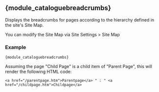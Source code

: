 ## {module_cataloguebreadcrumbs}

Displays the breadcrumbs for pages according to the hierarchy defined in the site's Site Map.

You can modify the Site Map via Site Settings > Site Map

### Example

`{module_cataloguebreadcrumbs}` 

Assuming the page "Child Page" is a child item of "Parent Page", this will render the following HTML code: 

`<a href="/parentpage.htm">Parentpage</a> " : " <a href="/childpage.htm">Childpage</a>`